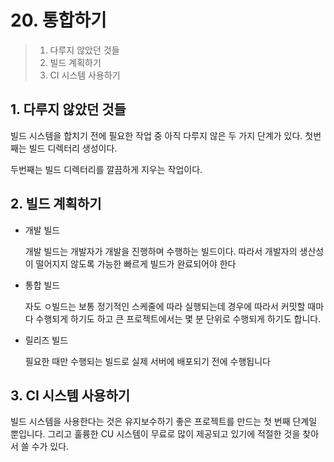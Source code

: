 # 20. 통합하기

> 1. 다루지 않았던 것들
> 2. 빌드 계획하기
> 3. CI 시스템 사용하기

## 1. 다루지 않았던 것들

빌드 시스템을 합치기 전에 필요한 작업 중 아직 다루지 않은 두 가지 단계가 있다. 첫번째는 빌드 디렉터리 생성이다.

두번째는 빌드 디렉터리를 깔끔하게 지우는 작업이다.

## 2. 빌드 계획하기

- 개발 빌드

  개발 빌드는 개발자가 개발을 진행하며 수행하는 빌드이다. 따라서 개발자의 생산성이 떨어지지 않도록 가능한 빠르게 빌드가 완료되어야 한다

- 통합 빌드

  자도 ㅇ빌드는 보통 정기적인 스케줄에 따라 실행되는데 경우에 따라서 커밋할 때마다 수행되게 하기도 하고 큰 프로젝트에서는 몇 분 단위로 수행되게 하기도 합니다.

- 릴리즈 빌드

  필요한 때만 수행되는 빌드로 실제 서버에 배포되기 전에 수행됩니다

## 3. CI 시스템 사용하기

빌드 시스템을 사용한다는 것은 유지보수하기 좋은 프로젝트를 만드는 첫 번째 단계일 뿐입니다. 그리고 훌륭한 CU 시스템이 무료로 많이 제공되고 있기에 적절한 것을 찾아서 쓸 수가 있다.